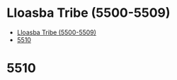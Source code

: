 # Lloasba Tribe (5500-5509)

- [Lloasba Tribe (5500-5509)](#lloasba-tribe-5500-5509)
- [5510](#5510)

# 5510
